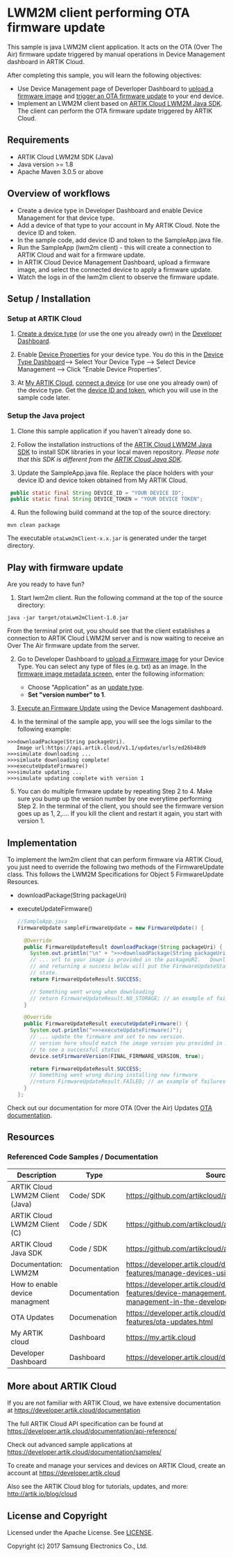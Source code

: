 # LWM2M client performing OTA firmware update

This sample is java LWM2M client application. It acts on the OTA (Over The Air) firmware update triggered by manual operations in Device Management dashboard in ARTIK Cloud.

After completing this sample, you will learn the following objectives:

- Use Device Management page of Deverloper Dashboard to [upload a firmware image](https://developer.artik.cloud/documentation/advanced-features/ota-updates.html#upload-and-manage-images) and [trigger an OTA firmware update](https://developer.artik.cloud/documentation/advanced-features/ota-updates.html#execute-ota-update) to your end device.
- Implement an LWM2M client based on [ARTIK Cloud LWM2M Java SDK](https://github.com/artikcloud/artikcloud-lwm2m-java). The client can perform the OTA firmware update triggered by ARTIK Cloud.

## Requirements
- ARTIK Cloud LWM2M SDK (Java)
- Java version >= 1.8
- Apache Maven 3.0.5 or above

## Overview of workflows
- Create a device type in Developer Dashboard and enable Device Management for that device type.    
- Add a device of that type to your account in My ARTIK Cloud. Note the device ID and token.
- In the sample code, add device ID and token to the SampleApp.java file.  
- Run the SampleApp (lwm2m client) - this will create a connection to ARTIK Cloud and wait for a firmware update.
- In ARTIK Cloud Device Management Dashboard, upload a firmware image, and select the connected device to apply a firmware update.
- Watch the logs in of the lwm2m client to observe the firmware update.

## Setup / Installation

### Setup at ARTIK Cloud

 1. [Create a device type](https://developer.artik.cloud/documentation/tools/web-tools.html#creating-a-device-type) (or use the one you already own) in  the [Developer Dashboard](https://developer.artik.cloud/).   

 2. Enable [Device Properties](https://developer.artik.cloud/documentation/advanced-features/device-management.html#device-management-in-the-developer-dashboard) for your device type. You do this in the [Device Type Dashboard](https://developer.artik.cloud/dashboard/devicetypes)—> Select Your Device Type —> Select Device Management —> Click "Enable Device Properties".

 3. At [My ARTIK Cloud](https://my.artik.cloud/), [connect a device](https://developer.artik.cloud/documentation/tools/web-tools.html#connecting-a-device) (or use one you already own) of the device type. Get the [device ID and token](https://developer.artik.cloud/documentation/tools/web-tools.html#managing-a-device-token), which you will use in the sample code later.

### Setup the Java project

 1. Clone this sample application if you haven't already done so.

 2. Follow the installation instructions of the [ARTIK Cloud LWM2M Java SDK](https://github.com/artikcloud/artikcloud-lwm2m-java) to install SDK libraries in your local maven repository. *Please note that this SDK is different from the [ARTIK Cloud Java SDK](https://github.com/artikcloud/artikcloud-java).*
 
 3. Update the SampleApp.java file. Replace the place holders with your device ID and device token obtained from My ARTIK Cloud.

  ~~~java
   public static final String DEVICE_ID = "YOUR DEVICE ID";
   public static final String DEVICE_TOKEN = "YOUR DEVICE TOKEN";
  ~~~
 
 4. Run the following build command at the top of the source directory:

  ~~~shell
  mvn clean package
  ~~~

  The executable `otaLwm2mClient-x.x.jar` is generated under the target directory.

## Play with firmware update

Are you ready to have fun? 

 1. Start lwm2m client. Run the following command at the top of the source directory:
  ~~~shell
  java -jar target/otaLwm2mClient-1.0.jar
  ~~~
 From the terminal print out, you should see that the client establishes a connection to ARTIK Cloud LWM2M server and is now waiting to receive an Over The Air firmware update from the server.
 
 2. Go to Developer Dashboard to [upload a Firmware image](https://developer.artik.cloud/documentation/advanced-features/ota-updates.html) for your Device Type. You can select any type of files (e.g. txt) as an image. In the [firmware image metadata screen](https://developer.artik.cloud/documentation/advanced-features/ota-updates.html#firmware-image-metadata),  enter the following information: 
     - Choose "Application" as an [update type](https://developer.artik.cloud/documentation/advanced-features/ota-updates.html#execute-ota-update).
     - **Set "version number" to 1**.

 3. [Execute an Firmware Update](https://developer.artik.cloud/documentation/advanced-features/ota-updates.html#execute-ota-update) using the Device Management dashboard.

 4. In the terminal of the sample app, you will see the logs similar to the following example:
  ```shell
  >>>downloadPackage(String packageUri).
     Image url:https://api.artik.cloud/v1.1/updates/urls/ed26b48d9
  >>>simulate downloading ...
  >>>simluate downloading complete!
  >>>executeUpdateFirmware()
  >>>simulate updating ...
  >>>simulate updating complete with version 1
  ```

 5. You can do multiple firmware update by repeating Step 2 to 4. Make sure you bump up the version number by one everytime performing Step 2. In the terminal of the client, you should see the firmware version goes up as 1, 2,.... If you kill the client and restart it again, you start with version 1. 
  
## Implementation

To implement the lwm2m client that can perform firmware via ARTIK Cloud, you just need to override the following two methods of the FirmwareUpdate class. This follows the LWM2M Specifications for Object 5 FirmwareUpdate Resources.

 - downloadPackage(String packageUri)
 - executeUpdateFirmware()

   ```java
   //SampleApp.java 
   FirmwareUpdate sampleFirmwareUpdate = new FirmwareUpdate() {

     @Override
     public FirmwareUpdateResult downloadPackage(String packageUri) {
       System.out.println("\n" + ">>>downloadPackage(String packageUri)." + "\n" + "   Image url:" + packageUri);
       // ... url to your image is provided in the packageURI.   Download the image
       // and returning a success below will put the FirmwareUpdateStatus to a 'DOWNLOADED'
       // state.
       return FirmwareUpdateResult.SUCCESS;

       // Something went wrong when downloading
       // return FirmwareUpdateResult.NO_STORAGE; // an example of failures
     }

     @Override
     public FirmwareUpdateResult executeUpdateFirmware() {
       System.out.println(">>>executeUpdateFirmware()");
       // ... update the firmware and set to new version.
       // version here should match the image version you provided in ARTIK Cloud Developer Dashboard
       // to see a successful status
       device.setFirmwareVersion(FINAL_FIRMWARE_VERSION, true);

       return FirmwareUpdateResult.SUCCESS;
       // Something went wrong during installing new firmware
       //return FirmwareUpdateResult.FAILED; // an example of failures
     }
   };
   ```

Check out our documentation for more OTA (Over the Air) Updates  [OTA documentation](https://developer.artik.cloud/documentation/advanced-features/ota-updates.html).

## Resources

### Referenced Code Samples / Documentation

| Description                     | Type          | Source                                   |
| ------------------------------- | ------------- | ---------------------------------------- |
| ARTIK Cloud LWM2M Client (Java) | Code/  SDK    | https://github.com/artikcloud/artikcloud-lwm2m-java |
| ARTIK Cloud LWM2M Client (C)    | Code / SDK    | https://github.com/artikcloud/artikcloud-lwm2m-c |
| ARTIK Cloud Java SDK                 | Code / SDK    | https://github.com/artikcloud/artikcloud-java |
| Documentation: LWM2M            | Documentation | https://developer.artik.cloud/documentation/advanced-features/manage-devices-using-lwm2m.html |
| How to enable device managment | Documentation     | https://developer.artik.cloud/documentation/advanced-features/device-management.html#device-management-in-the-developer-dashboard |
| OTA Updates                     | Documenation  | https://developer.artik.cloud/documentation/advanced-features/ota-updates.html |
| My ARTIK cloud                   | Dashboard     | https://my.artik.cloud                   |
| Developer Dashboard            | Dashboard     | https://developer.artik.cloud/dashboard  |


More about ARTIK Cloud
----------------------

If you are not familiar with ARTIK Cloud, we have extensive documentation at https://developer.artik.cloud/documentation

The full ARTIK Cloud API specification can be found at https://developer.artik.cloud/documentation/api-reference/

Check out advanced sample applications at https://developer.artik.cloud/documentation/samples/

To create and manage your services and devices on ARTIK Cloud, create an account at https://developer.artik.cloud

Also see the ARTIK Cloud blog for tutorials, updates, and more: http://artik.io/blog/cloud


License and Copyright
---------------------

Licensed under the Apache License. See [LICENSE](LICENSE).

Copyright (c) 2017 Samsung Electronics Co., Ltd.
